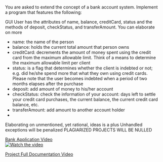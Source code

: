 You are asked to extend the concept of a bank account system. Implement a program that features the following:

GUI
User has the attributes of name, balance, creditCard, status and the methods of deposit, checkStatus, and transferAmount. You can elaborate on more
- name: the name of the person
- balance: holds the current total amount that person owns
- creditCard: decrements the amount of money spent using the credit card from the maximum allowable limit. Think of a means to determine the maximum allowable limit per client
- status: is a flag that determines whether the client is indebted or not; e.g. did he/she spend more that what they own using credit cards. Please note that the user becomes indebted when a period of two months elapses after the purchase
- deposit: add amount of money to his/her account
- checkStatus: check the information of your account: days left to settle your credit card purchases, the current balance, the current credit card balance, etc.
- transferAmount: add amount to another account holder
- 
Elaborating on unmentioned, yet rational, ideas is a plus
Unhandled exceptions will be penalized
PLAGIARIZED PROJECTS WILL BE NULLED   


[Bank Application Video](https://drive.google.com/file/d/1s9txC3_1hR6OEudSlST5pBa0IF-0l2P1/view?usp=sharing)  
[![Watch the video](https://github.com/Zeyad-Amr/Bank/blob/main/Bank.png)](https://drive.google.com/file/d/1s9txC3_1hR6OEudSlST5pBa0IF-0l2P1/view?usp=sharing)


[Project Full Documentation Video](https://drive.google.com/file/d/1ibyRVoujPsZmDVbrJsCU9AJwyxjmebf0/view?usp=sharing)

